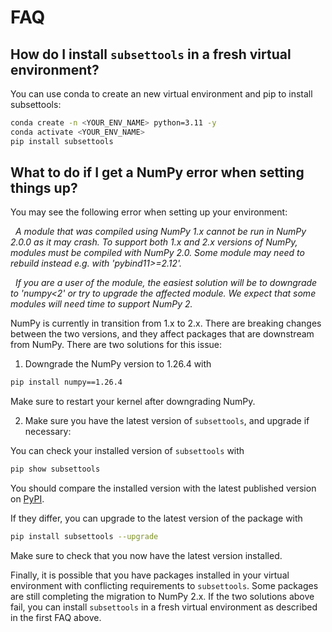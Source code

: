 # FAQ

## How do I install `subsettools` in a fresh virtual environment?

You can use conda to create an new virtual environment and pip to install subsettools:

```bash
conda create -n <YOUR_ENV_NAME> python=3.11 -y
conda activate <YOUR_ENV_NAME>
pip install subsettools
```

## What to do if I get a NumPy error when setting things up?

You may see the following error when setting up your environment:

&nbsp; *A module that was compiled using NumPy 1.x cannot be run in*
*NumPy 2.0.0 as it may crash. To support both 1.x and 2.x*
*versions of NumPy, modules must be compiled with NumPy 2.0.*
*Some module may need to rebuild instead e.g. with 'pybind11>=2.12'.*

&nbsp; *If you are a user of the module, the easiest solution will be to*
*downgrade to 'numpy<2' or try to upgrade the affected module.*
*We expect that some modules will need time to support NumPy 2.*

NumPy is currently in transition from 1.x to 2.x. There are breaking changes between
the two versions, and they affect packages that are downstream from NumPy. There are
two solutions for this issue:

1. Downgrade the NumPy version to 1.26.4 with

```bash
pip install numpy==1.26.4
```
Make sure to restart your kernel after downgrading NumPy.

2. Make sure you have the latest version of `subsettools`, and upgrade if necessary:

You can check your installed version of `subsettools` with
```bash
pip show subsettools
```

You should compare the installed version with the latest published version on [PyPI](https://pypi.org/project/subsettools/).

If they differ, you can upgrade to the latest version of the package with
```bash
pip install subsettools --upgrade
```
Make sure to check that you now have the latest version installed.

Finally, it is possible that you have packages installed in your virtual environment with conflicting
requirements to `subsettools`. Some packages are still completing the migration to NumPy 2.x. If the two
solutions above fail, you can install `subsettools` in a fresh virtual environment as described in the
first FAQ above.
